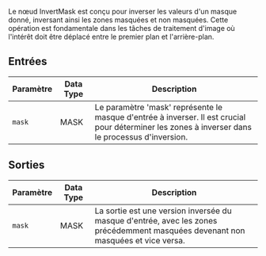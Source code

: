 
Le nœud InvertMask est conçu pour inverser les valeurs d'un masque donné, inversant ainsi les zones masquées et non masquées. Cette opération est fondamentale dans les tâches de traitement d'image où l'intérêt doit être déplacé entre le premier plan et l'arrière-plan.

## Entrées

| Paramètre | Data Type | Description |
|-----------|--------------|-------------|
| `mask`    | MASK         | Le paramètre 'mask' représente le masque d'entrée à inverser. Il est crucial pour déterminer les zones à inverser dans le processus d'inversion. |

## Sorties

| Paramètre | Data Type | Description |
|-----------|--------------|-------------|
| `mask`    | MASK         | La sortie est une version inversée du masque d'entrée, avec les zones précédemment masquées devenant non masquées et vice versa. |
